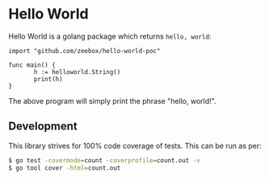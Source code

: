 Hello World
==

Hello World is a golang package which returns `hello, world`:

```golang
import "github.com/zeebox/hello-world-poc"

func main() {
       h := helloworld.String()
       print(h)
}
```

The above program will simply print the phrase "hello, world!".

Development
--

This library strives for 100% code coverage of tests. This can be run as per:

```bash
$ go test -covermode=count -coverprofile=count.out -v
$ go tool cover -html=count.out
```
